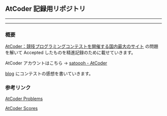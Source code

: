 ## AtCoder 記録用リポジトリ

----
----

### 概要

[AtCoder：競技プログラミングコンテストを開催する国内最大のサイト](https://atcoder.jp/?lang=ja) の問題を解いて Accepted したものを精進記録のために載せていきます。

AtCoder アカウントはこちら → [satoooh - AtCoder](https://atcoder.jp/users/satoooh)

[blog](https://www.planeta.tokyo/) にコンテストの感想を書いていきます。

### 参考リンク

[AtCoder Problems](https://kenkoooo.com/atcoder/?user=satoooh&rivals=&kind=category#/table/satoooh/)

[AtCoder Scores](https://atcoder-scores.herokuapp.com/?user=satoooh&hides=user-ac%2Ccount&languages=14000000)